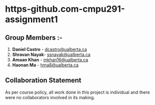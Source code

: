 # https-github.com-cmpu291-assignment1

## <Team Name>

## Group Members :-

1. **Daniel Castro** - dcastro@ualberta.ca
2. **Shravan Nayak**- ssnayak@ualberta.ca
3. **Amaan Khan** - mkhan16@ualberta.ca
4. **Haonan Ma** - hma8@ualberta.ca

## Collaboration Statement

As per course policy, all work done in this project is individual and there were no collaborators involved in its making.
